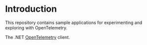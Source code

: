 # Introduction
This repository contains sample applications for experimenting and exploring with OpenTelemetry.

The .NET [OpenTelemetry](https://opentelemetry.io/) client.





